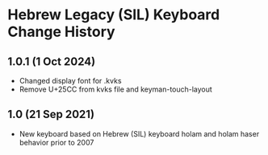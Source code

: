 Hebrew Legacy (SIL) Keyboard Change History
=======================

1.0.1 (1 Oct 2024)
-----------------
* Changed display font for .kvks
* Remove U+25CC from kvks file and keyman-touch-layout

1.0 (21 Sep 2021)
-----------------
* New keyboard based on Hebrew (SIL) keyboard holam and holam haser behavior prior to 2007
